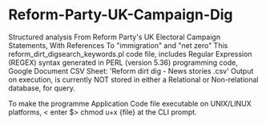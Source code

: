 # Reform-Party-UK-Campaign-Dig
Structured analysis From  Reform Party's UK Electoral Campaign Statements, With References To "immigration" and "net zero"
This reform_dirt_digsearch_keywords.pl code file, includes Regular Expression (REGEX) syntax generated in PERL (version 5.36) programming code, Google Document CSV Sheet: 'Reform dirt dig - News stories .csv' 
Output on execution, is currently NOT stored in either a Relational or Non-relational database, for query.

To make the programme Application Code file executable on UNIX/LINUX platforms, < enter $> chmod u+x {file} at the CLI prompt.
